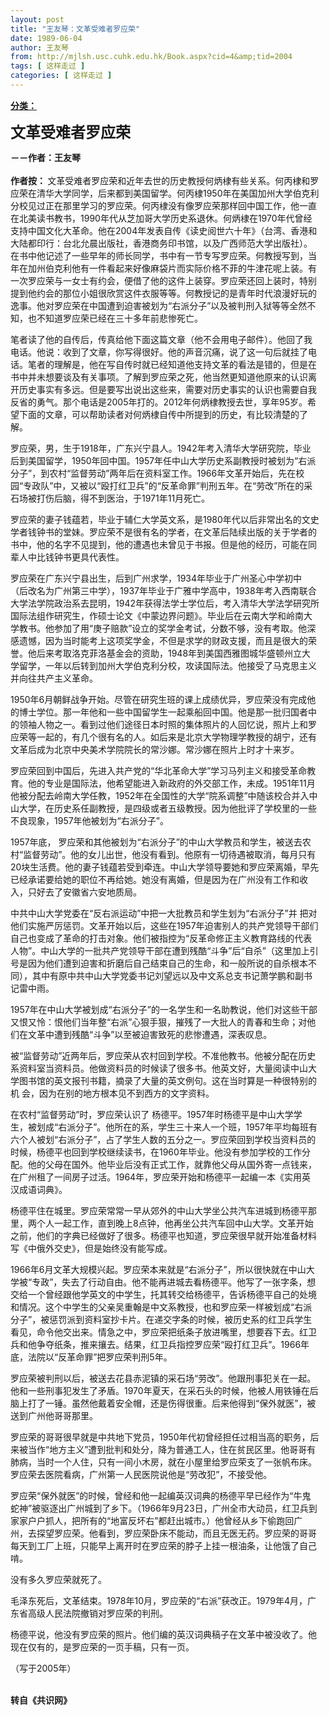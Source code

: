 ```yaml
---
layout: post
title: "王友琴：文革受难者罗应荣"
date: 1989-06-04
author: 王友琴
from: http://mjlsh.usc.cuhk.edu.hk/Book.aspx?cid=4&amp;tid=2004
tags: [ 这样走过 ]
categories: [ 这样走过 ]
---
```


<div style="margin: 15px 10px 10px 0px;">
<div>
<span id="ctl00_ContentPlaceHolder1_chapter1_SubjectLabel" style="font-weight:bold;text-decoration:underline;">
   分类：
  </span>
</div>
<p>
<strong>
<font size="5">
    文革受难者罗应荣
   </font>
</strong>
</p>
<p>
<strong>
   －－作者：王友琴
   <br/>
</strong>
<br/>
<strong>
   作者按：
  </strong>
  文革受难者罗应荣和近年去世的历史教授何炳棣有些关系。何丙棣和罗应荣在清华大学同学，后来都到美国留学。何丙棣1950年在美国加州大学伯克利分校见过正在那里学习的罗应荣。何丙棣没有像罗应荣那样回中国工作，他一直在北美读书教书，1990年代从芝加哥大学历史系退休。何炳棣在1970年代曾经支持中国文化大革命。他在2004年发表自传《读史阅世六十年》（台湾、香港和大陆都印行：台北允晨出版社，香港商务印书馆，以及广西师范大学出版社）。 在书中他记述了一些早年的师长同学，书中有一节专写罗应荣。何教授写到，当年在加州伯克利他有一件看起来好像麻袋片而实际价格不菲的牛津花呢上装。有一次罗应荣与一女士有约会，便借了他的这件上装穿。罗应荣还回上装时，特别提到他约会的那位小姐很欣赏这件衣服等等。何教授记的是青年时代浪漫好玩的逸事。他对罗应荣在中国遭到迫害被划为“右派分子”以及被判刑入狱等等全然不知，也不知道罗应荣已经在三十多年前悲惨死亡。
 </p>
<p>
  笔者读了他的自传后，传真给他下面这篇文章（他不会用电子邮件）。他回了我电话。他说：收到了文章，你写得很好。他的声音沉痛，说了这一句后就挂了电话。笔者的理解是，他在写自传时就已经知道他支持文革的看法是错的，但是在书中并未想要谈及有关事项。了解到罗应荣之死，他当然更知道他原来的认识离开历史事实有多远。但是要写出说出这些来，需要对历史事实的认识也需要自我反省的勇气。那个电话是2005年打的。2012年何炳棣教授去世，享年95岁。希望下面的文章，可以帮助读者对何炳棣自传中所提到的历史，有比较清楚的了解。
 </p>
<p>
  罗应荣，男，生于1918年，广东兴宁县人。1942年考入清华大学研究院，毕业后到美国留学，1950年回中国。1957年任中山大学历史系副教授时被划为“右派分子”，到农村“监督劳动”两年后在资料室工作。1966年文革开始后，先在校园“专政队”中，又被以“殴打红卫兵”的“反革命罪”判刑五年。在“劳改”所在的采石场被打伤后脑，得不到医治，于1971年11月死亡。
 </p>
<p>
  罗应荣的妻子钱蕴若，毕业于辅仁大学英文系，是1980年代以后非常出名的文史学者钱钟书的堂妹。罗应荣不是很有名的学者，在文革后陆续出版的关于学者的书中，他的名字不见提到，他的遭遇也未曾见于书报。但是他的经历，可能在同辈人中比钱钟书更具代表性。
 </p>
<p>
  罗应荣在广东兴宁县出生，后到广州求学，1934年毕业于广州圣心中学初中（后改名为广州第三中学），1937年毕业于广雅中学高中，1938年考入西南联合大学法学院政治系去昆明，1942年获得法学士学位后，考入清华大学法学研究所国际法组作研究生，作硕士论文《中蒙边界问题》。毕业后在云南大学和岭南大学教书。他参加了用“庚子赔款”设立的奖学金考试，分数不够，没有考取。他深感遗憾，因为当时能考上这项奖学金，不但是求学的财政支援，而且是很大的荣誉。他后来考取洛克菲洛基金会的资助，1948年到美国西雅图城华盛顿州立大学留学，一年以后转到加州大学伯克利分校，攻读国际法。他接受了马克思主义并向往共产主义革命。
 </p>
<p>
  1950年6月朝鲜战争开始。尽管在研究生班的课上成绩优异，罗应荣没有完成他的博士学位。那一年他和一些中国留学生一起乘船回中国。他是那一批归国者中的领袖人物之一。看到过他们途径日本时照的集体照片的人回忆说，照片上和罗应荣等一起的，有几个很有名的人。如后来是北京大学物理学教授的胡宁，还有文革后成为北京中央美术学院院长的常沙娜。常沙娜在照片上时才十来岁。
 </p>
<p>
  罗应荣回到中国后，先进入共产党的“华北革命大学”学习马列主义和接受革命教育。他的专业是国际法，他希望能进入新政府的外交部工作，未成。1951年11月他被分配去岭南大学任教，1952年在全国性的大学“院系调整”中随该校合并入中山大学，在历史系任副教授，是四级或者五级教授。因为他批评了学校里的一些不良现象，1957年他被划为“右派分子”。
 </p>
<p>
  1957年底， 罗应荣和其他被划为“右派分子”的中山大学教员和学生，被送去农村“监督劳动”。他的女儿出世，他没有看到。他原有一切待遇被取消，每月只有20块生活费。他的妻子钱蕴若受到牵连。中山大学领导要她和罗应荣离婚，早先已经承诺要给她的职位不再给她。她没有离婚，但是因为在广州没有工作和收入，只好去了安徽省六安地质局。
 </p>
<p>
  中共中山大学党委在“反右派运动”中把一大批教员和学生划为“右派分子”并 把对他们实施严厉惩罚。文革开始以后，这些在1957年迫害别人的共产党领导干部们自己也变成了革命的打击对象。他们被指控为“反革命修正主义教育路线的代表人物”。中山大学的一批共产党领导干部在遭到残酷“斗争”后“自杀”（这里加上引号是因为他们遭到迫害和折磨后自己结束自己的生命，和一般所说的自杀根本不同），其中有原中共中山大学党委书记刘望远以及中文系总支书记萧学鹏和副书记雷中雨。
 </p>
<p>
  1957年在中山大学被划成“右派分子”的一名学生和一名助教说，他们对这些干部又恨又怜：恨他们当年整“右派”心狠手狠，摧残了一大批人的青春和生命；对他们在文革中遭到残酷“斗争”以至被迫害致死的悲惨遭遇，深表叹息。
 </p>
<p>
  被“监督劳动”近两年后，罗应荣从农村回到学校。不准他教书。他被分配在历史系资料室当资料员。他做资料员的时候读了很多书。他英文好，大量阅读中山大学图书馆的英文报刊书籍，摘录了大量的英文例句。这在当时算是一种很特别的机 会，因为在别的地方根本见不到西方的文字资料。
 </p>
<p>
  在农村“监督劳动”时，罗应荣认识了 杨德平。1957年时杨德平是中山大学学生，被划成“右派分子”。他所在的系，学生三十来人一个班，1957年平均每班有六个人被划“右派分子”，占了学生人数的五分之一。罗应荣回到学校当资料员的时候，杨德平也回到学校继续读书，在1960年毕业。他没有参加学校的工作分配。他的父母在国外。他毕业后没有正式工作，就靠他父母从国外寄一点钱来，在广州租了一间房子过活。1964年，罗应荣开始和杨德平一起编一本《实用英汉成语词典》。
 </p>
<p>
  杨德平住在城里。罗应荣常常一早从郊外的中山大学坐公共汽车进城到杨德平那里，两个人一起工作，直到晚上8点钟，他再坐公共汽车回中山大学。文革开始之前，他们的字典已经做好了很多。杨德平也知道，罗应荣很早就开始准备材料写《中俄外交史》，但是始终没有能写成。
 </p>
<p>
  1966年6月文革大规模兴起。罗应荣本来就是“右派分子”，所以很快就在中山大学被“专政”，失去了行动自由。他不能再进城去看杨德平。他写了一张字条，想交给一个曾经跟他学英文的中学生，托其转交给杨德平，告诉杨德平自己的处境和情况。这个中学生的父亲吴重翰是中文系教授，也和罗应荣一样被划成“右派分子”，被惩罚派到资料室抄卡片。在递交字条的时候，被历史系的红卫兵学生看见，命令他交出来。情急之中，罗应荣把纸条子放进嘴里，想要吞下去。红卫兵和他争夺纸条，推来攘去。结果，红卫兵指控罗应荣“殴打红卫兵”。1966年底，法院以“反革命罪”把罗应荣判刑5年。
 </p>
<p>
  罗应荣被判刑以后，被送去花县赤泥镇的采石场“劳改”。他跟刑事犯关在一起。他和一些刑事犯发生了矛盾。1970年夏天，在采石头的时候，他被人用铁锤在后脑上打了一锤。虽然他戴着安全帽，还是伤得很重。后来他得到“保外就医”，被送到广州他哥哥那里。
 </p>
<p>
  罗应荣的哥哥很早就是中共地下党员，1950年代初曾经担任过相当高的职务，后来被当作“地方主义”遭到批判和处分，降为普通工人，住在贫民区里。他哥哥有肺病，当时一个人住，只有一间小木房，就在小屋里给罗应荣支了一张帆布床。罗应荣去医院看病，广州第一人民医院说他是“劳改犯”，不接受他。
 </p>
<p>
  罗应荣“保外就医”的时候，曾经和他一起编英汉词典的杨德平早已经作为“牛鬼蛇神”被驱逐出广州城到了乡下。（1966年9月23日，广州全市大动员，红卫兵到家家户户抓人，把所有的“地富反坏右”都赶出城市。）他曾经从乡下偷跑回广州，去探望罗应荣。他看到，罗应荣卧床不能动，而且无医无药。罗应荣的哥哥每天到工厂上班，只能早上离开时在罗应荣的脖子上挂一根油条，让他饿了自己啃。
 </p>
<p>
  没有多久罗应荣就死了。
 </p>
<p>
  毛泽东死后，文革结束。1978年10月，罗应荣的“右派”获改正。1979年4月，广东省高级人民法院撤销对罗应荣的判刑。
 </p>
<p>
  杨德平说，他没有罗应荣的照片。他们编的英汉词典稿子在文革中被没收了。他现在仅有的，是罗应荣的一页手稿，只有一页。
 </p>
<p>
  （写于2005年）
 </p>
<p>
<br/>
<strong>
   转自《共识网》
  </strong>
</p>
</div>

